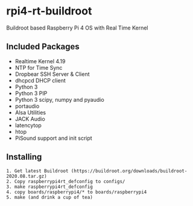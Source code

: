 # rpi4-rt-buildroot
Buildroot based Raspberry Pi 4 OS with Real Time Kernel

## Included Packages
* Realtime Kernel 4.19
* NTP for Time Sync
* Dropbear SSH Server & Client
* dhcpcd DHCP client
* Python 3
* Python 3 PIP
* Python 3 scipy, numpy and pyaudio
* portaudio
* Alsa Utilities
* JACK Audio
* latencytop
* htop
* PiSound support and init script

## Installing

```
1. Get latest Buildroot (https://buildroot.org/downloads/buildroot-2020.08.tar.gz)
2. Copy raspberrypi4rt_defconfig to configs/
3. make raspberrypi4rt_defconfig 
4. copy boards/raspberrypi4/* to boards/raspberrypi4
5. make (and drink a cup of tea)
```
